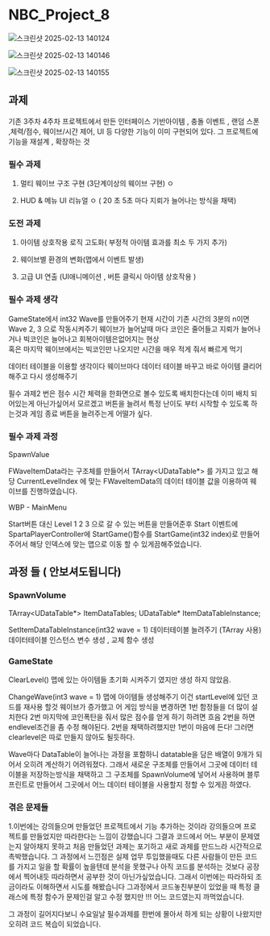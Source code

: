 # NBC_Project_8



![스크린샷 2025-02-13 140124](https://github.com/user-attachments/assets/b4132217-0ddf-42b9-bf5f-9bc4ddfca429)


![스크린샷 2025-02-13 140146](https://github.com/user-attachments/assets/17e759f9-c0a0-4465-bf09-9fe1bb62b761)

![스크린샷 2025-02-13 140155](https://github.com/user-attachments/assets/64454c14-b3ea-47b6-afb0-be7e3f70c72a)


## 과제
기존 3주차 4주차 프로젝트에서 만든 인터페이스 기반아이템 , 충돌 이벤트 , 랜덤 스폰 ,체력/점수, 웨이브/시간 제어, UI 등 다양한 기능이 이미 구현되어 있다.
그 프로젝트에 기능을 재설계 , 확장하는 것

### 필수 과제
1. 멀티 웨이브 구조 구현 (3단계이상의 웨이브 구현) ㅇ
   
2.  HUD & 메뉴 UI 리뉴얼 ㅇ ( 20 초 5초 마다 지뢰가 늘어나는 방식을 채택)


### 도전 과제

1. 아이템 상호작용 로직 고도화( 부정적 아이템 효과를 최소 두 가지 추가)

2. 웨이브별 환경의 변화(맵에서 이벤트 발생)

3. 고급 UI 연출 (UI애니메이션 , 버튼 클릭시 아이템 상호작용  )

### 필수 과제 생각 
GameState에서 int32 Wave를 만들어주기
현재 시간이 기존 시간의 3분의 n이면 Wave 2, 3 으로 작동시켜주기
웨이브가 늘어날때 마다 코인은 줄어들고 지뢰가 늘어나거나 빅코인은 늘어나고 회복아이템은없어지는 현상  
혹은 마지막 웨이브에서는 빅코인만 나오지만 시간을 매우 적게 줘서 빠르게 먹기

데이터 테이블을 이용할 생각이다 웨이브마다 데이터 테이블 바꾸고 바로 아이템 클리어해주고 다시 생성해주기

필수 과제2 번은 
점수 시간 체력을 한화면으로 볼수 있도록 배치한다는데 이미 배치 되어있는게 아닌가싶어서 모르겠고
버튼을 늘려서 특정 난이도 부터 시작할 수 있도록 하는것과 게임 종료 버튼을 늘려주는게 어떨가 싶다.


### 필수 과제 과정 

SpawnValue

FWaveItemData라는 구조체를 만들어서 TArray<UDataTable*> 를 가지고 있고
해당 CurrentLevelIndex 에 맞는 FWaveItemData의 데이터 테이블 값을 이용하여 웨이브를 진행하였습니다.

WBP - MainMenu

Start버튼 대신 Level 1 2 3 으로 갈 수 있는 버튼을 만들어준후 Start 이벤트에 
SpartaPlayerController에 StartGame()함수를 StartGame(int32 index)로 만들어주어서 해당 인덱스에 맞는 맵으로 이동 할 수 있게끔해주었습니다.


## 과정 들 ( 안보셔도됩니다)
### SpawnVolume

TArray<UDataTable*> ItemDataTables;
UDataTable* ItemDataTableInstance;

SetItemDataTableInstance(int32 wave = 1) 
데이터테이블 늘려주기 (TArray 사용)
데이터테이블 인스턴스 변수 생성 , 교체 함수 생성

### GameState

ClearLevel()
맵에 있는 아이템들 초기화 시켜주기 였지만 생성 하지 않았음.

ChangeWave(int3 wave = 1) 
맵에 아이템들 생성해주기 이건 startLevel에 있던 코드를 재사용 할것
웨이브가 증가했고 어 게임 방식을 변경하면 
1번 함정들을 더 많이 설치한다 
2번 마지막에 코인폭탄을 줘서 많은 점수를 얻게 하기 하려면 흐음 2번을 하면 endlevel조건을 좀 수정 해야된다.
2번을 채택하려했지만 1번이 마음에 든다! 그러면 clearlevel은 따로 만들지 않아도 될듯하다.

Wave마다 DataTable이 늘어나는 과정을 포함하니 datatable을 담은 배열이 9개가 되어서 오히려 계산하기 어려워졌다.
그래서 새로운 구조체를 만들어서 그곳에 데이터 테이블을 저장하는방식을 채택하고
그 구조체를 SpawnVolume에 넣어서 사용하며 블루프린트로 만들어서 그곳에서 어느 데이터 테이블을 사용할지 정할 수 있게끔 하였다.


### 겪은 문제들
1.이번에는 강의들으며 만들었던 프로젝트에서 기능 추가하는 것이라 강의들으며 프로젝트를 만들었지만 따라한다는 느낌이 강했습니다
그결과 코드에서 어느 부분이 문제였는지 알아채지 못하고 처음 만들었던 과제는 포기하고 새로 과제를 만드느라 시간적으로 촉박했습니다.
그 과정에서 느낀점은 실제 업무 투입했을때도 다른 사람들이 만든 코드를 가지고 일을 할 확률이 높을텐데 분석을 못했구나
아직 코드를 분석하는 것보다 공장에서 찍어내듯 따라하면서 공부한 것이 아닌가싶었습니다. 
그래서 이번에는 따라하되 조금이라도 이해하면서 시도를 해봤습니다 그과정에서 코드놓친부분이 있었을 때 특정 클래스에 특정 함수가 문제인걸
알고 수정 했지만 !!! 어느 코드였는지 까먹었습니다.

그 과정이 길어지다보니 수요일날 필수과제를 한번에 몰아서 하게 되는 상황이 나왔지만 오히려 코드 복습이 되었습니다.
